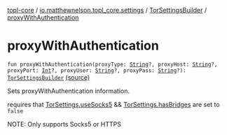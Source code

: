 [topl-core](../../index.md) / [io.matthewnelson.topl_core.settings](../index.md) / [TorSettingsBuilder](index.md) / [proxyWithAuthentication](./proxy-with-authentication.md)

# proxyWithAuthentication

`fun proxyWithAuthentication(proxyType: `[`String`](https://kotlinlang.org/api/latest/jvm/stdlib/kotlin/-string/index.html)`?, proxyHost: `[`String`](https://kotlinlang.org/api/latest/jvm/stdlib/kotlin/-string/index.html)`?, proxyPort: `[`Int`](https://kotlinlang.org/api/latest/jvm/stdlib/kotlin/-int/index.html)`?, proxyUser: `[`String`](https://kotlinlang.org/api/latest/jvm/stdlib/kotlin/-string/index.html)`?, proxyPass: `[`String`](https://kotlinlang.org/api/latest/jvm/stdlib/kotlin/-string/index.html)`?): `[`TorSettingsBuilder`](index.md) [(source)](https://github.com/05nelsonm/TorOnionProxyLibrary-Android/blob/master/topl-core/src/main/java/io/matthewnelson/topl_core/settings/TorSettingsBuilder.kt#L583)

Sets proxyWithAuthentication information.

requires that [TorSettings.useSocks5](../../..//topl-core-base/io.matthewnelson.topl_core_base/-tor-settings/use-socks5.md) && [TorSettings.hasBridges](../../..//topl-core-base/io.matthewnelson.topl_core_base/-tor-settings/has-bridges.md) are set to `false`

NOTE: Only supports Socks5 or HTTPS

